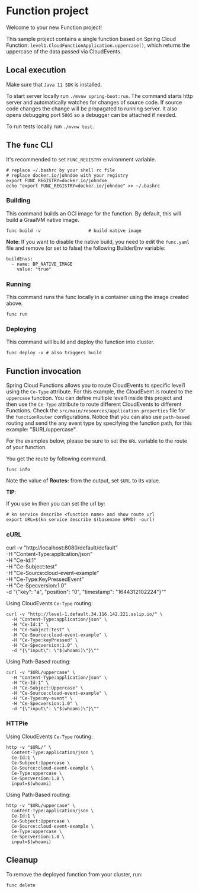 # Function project

Welcome to your new Function project!

This sample project contains a single function based on Spring Cloud Function: `level1.CloudFunctionApplication.uppercase()`, which returns the uppercase of the data passed via CloudEvents.

## Local execution

Make sure that `Java 11 SDK` is installed.

To start server locally run `./mvnw spring-boot:run`.
The command starts http server and automatically watches for changes of source code.
If source code changes the change will be propagated to running server. It also opens debugging port `5005`
so a debugger can be attached if needed.

To run tests locally run `./mvnw test`.

## The `func` CLI

It's recommended to set `FUNC_REGISTRY` environment variable.

```shell script
# replace ~/.bashrc by your shell rc file
# replace docker.io/johndoe with your registry
export FUNC_REGISTRY=docker.io/johndoe
echo "export FUNC_REGISTRY=docker.io/johndoe" >> ~/.bashrc
```

### Building

This command builds an OCI image for the function. By default, this will build a GraalVM native image.

```shell script
func build -v                  # build native image
```

**Note**: If you want to disable the native build, you need to edit the `func.yaml` file and
remove (or set to false) the following BuilderEnv variable:
```
buildEnvs:
  - name: BP_NATIVE_IMAGE
    value: "true"
```


### Running

This command runs the func locally in a container
using the image created above.

```shell script
func run
```

### Deploying

This command will build and deploy the function into cluster.

```shell script
func deploy -v # also triggers build
```

## Function invocation

Spring Cloud Functions allows you to route CloudEvents to specific level1 using the `Ce-Type` attribute.
For this example, the CloudEvent is routed to the `uppercase` function. You can define multiple level1 inside this project
and then use the `Ce-Type` attribute to route different CloudEvents to different Functions.
Check the `src/main/resources/application.properties` file for the `functionRouter` configurations.
Notice that you can also use `path-based` routing and send the any event type by specifying the function path,
for this example: "$URL/uppercase".

For the examples below, please be sure to set the `URL` variable to the route of your function.

You get the route by following command.

```shell script
func info
```

Note the value of **Routes:** from the output, set `$URL` to its value.

__TIP__:

If you use `kn` then you can set the url by:

```shell script
# kn service describe <function name> and show route url
export URL=$(kn service describe $(basename $PWD) -ourl)
```

### cURL

curl -v "http://localhost:8080/default/default" \
-H "Content-Type:application/json" \
-H "Ce-Id:1" \
-H "Ce-Subject:test" \
-H "Ce-Source:cloud-event-example" \
-H "Ce-Type:KeyPressedEvent" \
-H "Ce-Specversion:1.0" \
-d "{\"key\": \"a\", \"position\": \"0\", \"timestamp\": \"1644312102224\"}\""

Using CloudEvents `Ce-Type` routing:
```shell script
curl -v "http://level-1.default.34.116.142.221.sslip.io/" \
  -H "Content-Type:application/json" \
  -H "Ce-Id:1" \
  -H "Ce-Subject:test" \
  -H "Ce-Source:cloud-event-example" \
  -H "Ce-Type:keyPressed" \
  -H "Ce-Specversion:1.0" \
  -d "{\"input\": \"$(whoami)\"}\""
```

Using Path-Based routing:
```shell script
curl -v "$URL/uppercase" \
  -H "Content-Type:application/json" \
  -H "Ce-Id:1" \
  -H "Ce-Subject:Uppercase" \
  -H "Ce-Source:cloud-event-example" \
  -H "Ce-Type:my-event" \
  -H "Ce-Specversion:1.0" \
  -d "{\"input\": \"$(whoami)\"}\""
```

### HTTPie

Using CloudEvents `Ce-Type` routing:
```shell script
http -v "$URL/" \
  Content-Type:application/json \
  Ce-Id:1 \
  Ce-Subject:Uppercase \
  Ce-Source:cloud-event-example \
  Ce-Type:uppercase \
  Ce-Specversion:1.0 \
  input=$(whoami)
```

Using Path-Based routing:
```shell script
http -v "$URL/uppercase" \
  Content-Type:application/json \
  Ce-Id:1 \
  Ce-Subject:Uppercase \
  Ce-Source:cloud-event-example \
  Ce-Type:uppercase \
  Ce-Specversion:1.0 \
  input=$(whoami)
```

## Cleanup

To remove the deployed function from your cluster, run:

```shell
func delete
```
